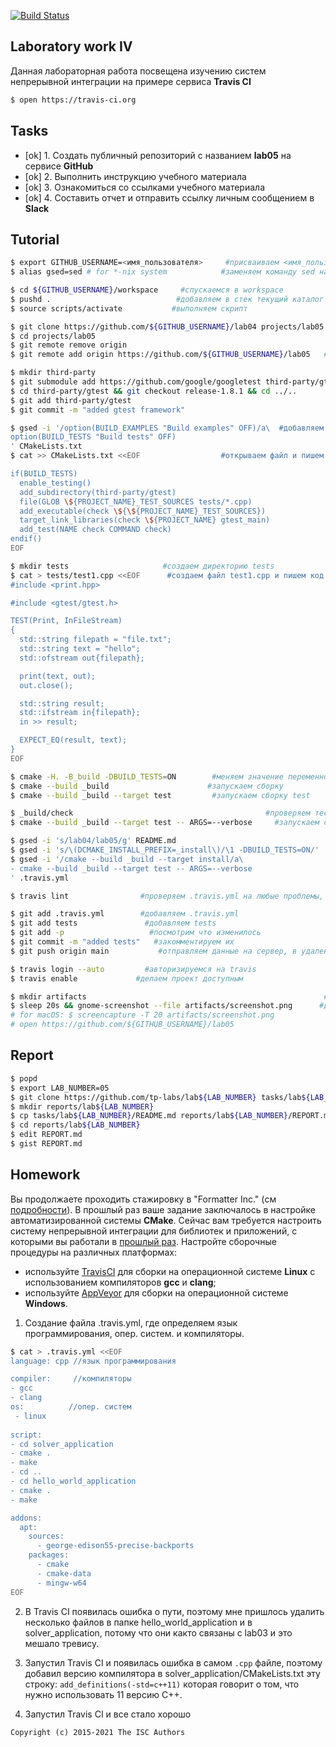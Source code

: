 [![Build Status](https://travis-ci.com/Sudar-Kudr/lab04.svg?branch=main)](https://travis-ci.com/Sudar-Kudr/lab04)
## Laboratory work IV

Данная лабораторная работа посвещена изучению систем непрерывной интеграции на примере сервиса **Travis CI**

```sh
$ open https://travis-ci.org
```

## Tasks

- [ok] 1. Создать публичный репозиторий с названием **lab05** на сервисе **GitHub**
- [ok] 2. Выполнить инструкцию учебного материала
- [ok] 3. Ознакомиться со ссылками учебного материала
- [ok] 4. Составить отчет и отправить ссылку личным сообщением в **Slack**

## Tutorial

```sh
$ export GITHUB_USERNAME=<имя_пользователя>     #присваиваем <имя_пользователя> в переменную GITHUB_USERNAME
$ alias gsed=sed # for *-nix system            #заменяем команду sed на gsed
```

```sh
$ cd ${GITHUB_USERNAME}/workspace     #спускаемся в workspace
$ pushd .                            #добавляем в стек текущий каталог
$ source scripts/activate           #выполняем скрипт
```

```sh
$ git clone https://github.com/${GITHUB_USERNAME}/lab04 projects/lab05   #клонируем репозиторий из lab04 в директорию projects/lab05
$ cd projects/lab05                                                     #переходим директорию projects/lab05
$ git remote remove origin                                             #удаляем старую ссылку репозитория
$ git remote add origin https://github.com/${GITHUB_USERNAME}/lab05   #добавляем ссылку репозитория в управление репозиториями
```

```sh
$ mkdir third-party                                                          #создаем папку third-party
$ git submodule add https://github.com/google/googletest third-party/gtest     #Создаем подмодуль gtest, клонируем в него библиотеку Gtest
$ cd third-party/gtest && git checkout release-1.8.1 && cd ../..             #спускаемся в папку third-party/gtest, создаем ветку release-1.8.1 в нашем подмодуле, и возвращаемся в обратно
$ git add third-party/gtest                                                    #добавляем third-party/gtest
$ git commit -m "added gtest framework"                                      #закомментируем его
```

```sh
$ gsed -i '/option(BUILD_EXAMPLES "Build examples" OFF)/a\  #добавляем в CMakeLists.txt переменную, отвечающую за сборку тестов
option(BUILD_TESTS "Build tests" OFF)
' CMakeLists.txt
$ cat >> CMakeLists.txt <<EOF                  #открываем файл и пишем данные от EOF до EOF

if(BUILD_TESTS)
  enable_testing()
  add_subdirectory(third-party/gtest)
  file(GLOB \${PROJECT_NAME}_TEST_SOURCES tests/*.cpp)
  add_executable(check \${\${PROJECT_NAME}_TEST_SOURCES})
  target_link_libraries(check \${PROJECT_NAME} gtest_main)
  add_test(NAME check COMMAND check)
endif()
EOF
```

```sh
$ mkdir tests                     #создаем директорию tests
$ cat > tests/test1.cpp <<EOF      #создаем файл test1.cpp и пишем код от EOF до EOF
#include <print.hpp> 

#include <gtest/gtest.h>

TEST(Print, InFileStream)
{
  std::string filepath = "file.txt";
  std::string text = "hello";
  std::ofstream out{filepath};

  print(text, out);
  out.close();

  std::string result;
  std::ifstream in{filepath};
  in >> result;

  EXPECT_EQ(result, text);
}
EOF
```

```sh
$ cmake -H. -B_build -DBUILD_TESTS=ON        #меняем значение переменной BUILD TESTS на ON
$ cmake --build _build                      #запускаем сборку
$ cmake --build _build --target test         #запускаем сборку test
```

```sh
$ _build/check                                           #проверяем тесты с помощью Gtest
$ cmake --build _build --target test -- ARGS=--verbose     #запускаем сборку test
```

```sh
$ gsed -i 's/lab04/lab05/g' README.md                                               #поменяем в README.md все строки lab04 на lab05
$ gsed -i 's/\(DCMAKE_INSTALL_PREFIX=_install\)/\1 -DBUILD_TESTS=ON/' .travis.yml     #добавляем в .travis.yml строку
$ gsed -i '/cmake --build _build --target install/a\                                #добавляем в .travis.yml команду
- cmake --build _build --target test -- ARGS=--verbose
' .travis.yml
```

```sh
$ travis lint                #проверяем .travis.yml на любые проблемы, которые он может обнаружить
```

```sh
$ git add .travis.yml        #добавляем .travis.yml
$ git add tests               #добавляем tests
$ git add -p                   #посмотрим что изменилось
$ git commit -m "added tests"   #закомментируем их
$ git push origin main           #отправляем данные на сервер, в удаленный репозиторий main
```

```sh
$ travis login --auto         #авторизируемся на travis
$ travis enable             #делаем проект доступным
```

```sh
$ mkdir artifacts                                                     #создаем директорию artifacts
$ sleep 20s && gnome-screenshot --file artifacts/screenshot.png      #делаем скриншот экрана переместим его в директорию artifacts
# for macOS: $ screencapture -T 20 artifacts/screenshot.png         
# open https://github.com/${GITHUB_USERNAME}/lab05                 
```

## Report

```sh
$ popd                                                                           #удаляем из стека текущий каталог
$ export LAB_NUMBER=05                                                          #присваиваем 05 в переменную LAB_NUMBER
$ git clone https://github.com/tp-labs/lab${LAB_NUMBER} tasks/lab${LAB_NUMBER} #клонируем из ссылки в директорию (в наше случае-tasks/lab05)
$ mkdir reports/lab${LAB_NUMBER}                                              #создаем директорию (в наше случае- lab05)                                      
$ cp tasks/lab${LAB_NUMBER}/README.md reports/lab${LAB_NUMBER}/REPORT.md     #спускаемся в директорию (в наше случае- lab05)
$ cd reports/lab${LAB_NUMBER}                                               #копируем из одной директории в другую
$ edit REPORT.md                                                           #редактируем REPORT.md
$ gist REPORT.md                                                          #сохраняем REPORT.md
```

## Homework

Вы продолжаете проходить стажировку в "Formatter Inc." (см [подробности](https://github.com/tp-labs/lab03#Homework)).
В прошлый раз ваше задание заключалось в настройке автоматизированной системы **CMake**.
Сейчас вам требуется настроить систему непрерывной интеграции для библиотек и приложений, с которыми вы работали в [прошлый раз](https://github.com/tp-labs/lab03#Homework). Настройте сборочные процедуры на различных платформах:
* используйте [TravisCI](https://travis-ci.com/) для сборки на операционной системе **Linux** с использованием компиляторов **gcc** и **clang**;
* используйте [AppVeyor](https://www.appveyor.com/) для сборки на операционной системе **Windows**.

1. Создание файла .travis.yml, где определяем язык программирования, опер. систем. и компиляторы.
```sh
$ cat > .travis.yml <<EOF
language: cpp //язык программирования

compiler:     //компиляторы
- gcc
- clang
os:          //опер. систем
 - linux
  
script:
- cd solver_application
- cmake .
- make
- cd ..
- cd hello_world_application
- cmake .
- make

addons:
  apt:
    sources:
      - george-edison55-precise-backports
    packages:
      - cmake
      - cmake-data
      - mingw-w64
EOF
```

2. В Travis CI появилась ошибка о пути, поэтому мне пришлось удалить несколько файлов в папке hello_world_application и в solver_application, потому что они както связаны с lab03 и это мешало тревису.

3. Запустил Travis CI и появилась ошибка в самом ```.cpp``` файле, поэтому добавил версию компилятора в solver_application/CMakeLists.txt эту строку:
```add_definitions(-std=c++11)```
которая говорит о том, что нужно использовать 11 версию С++.

4. Запустил Travis CI и все стало хорошо


```
Copyright (c) 2015-2021 The ISC Authors
```
